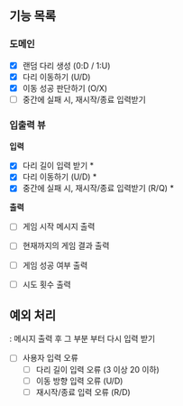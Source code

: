 ## 기능 목록

### 도메인
- [x] 랜덤 다리 생성 (0:D / 1:U)
- [x] 다리 이동하기 (U/D)
- [x] 이동 성공 판단하기 (O/X)
- [ ] 중간에 실패 시, 재시작/종료 입력받기

### 입출력 뷰
**입력**
- [x] 다리 길이 입력 받기 *
- [x] 다리 이동하기 (U/D) * 
- [x] 중간에 실패 시, 재시작/종료 입력받기 (R/Q) *

**출력**
- [ ] 게임 시작 메시지 출력
- [ ] 현재까지의 게임 결과 출력
- [ ] 게임 성공 여부  출력
- [ ] 시도 횟수 출력


## 예외 처리
: 메시지 출력 후 그 부분 부터 다시 입력 받기
- [ ] 사용자 입력 오류
  - [ ] 다리 길이 입력 오류 (3 이상 20 이하)
  - [ ] 이동 방향 입력 오류 (U/D)
  - [ ] 재시작/종료 입력 오류 (R/D)
